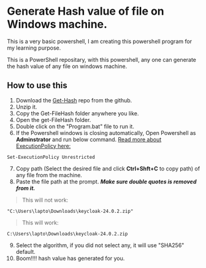 # Generate Hash value of file on Windows machine.

This is a very basic powershell, I am creating this powershell program for my learning purpose.

This is a PowerShell repositary, with this powershell, any one can generate the hash value of any file on windows machine.

## How to use this

1. Download the [Get-Hash](https://github.com/dailylifeassysadmin/Get-Hash.git) repo from the github.
2. Unzip it.
3. Copy the Get-FileHash folder anywhere you like.
4. Open the get-FileHash folder.
5. Double click on the "Program.bat" file to run it.
6. If the Powershell windows is closing automatically, Open Powershell as **Adminstrator** and run below command. [Read more about ExecutionPolicy here:](https://learn.microsoft.com/en-us/powershell/module/microsoft.powershell.security/set-executionpolicy?view=powershell-7.4)
```
Set-ExecutionPolicy Unrestricted
```
7. Copy path (Select the desired file and click **Ctrl+Shft+C** to copy path) of any file from the machine.
8. Paste the file path at the prompt. ***Make sure double quotes is removed from it.***
>This will not work:
```
"C:\Users\lapto\Downloads\keycloak-24.0.2.zip"
```
>This will work:
```
C:\Users\lapto\Downloads\keycloak-24.0.2.zip
```
9. Select the algorithm, if you did not select any, it will use "SHA256" default.
10. Boom!!!! hash value has generated for you.
